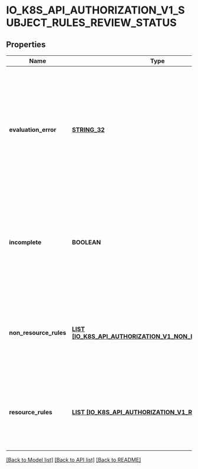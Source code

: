 # IO_K8S_API_AUTHORIZATION_V1_SUBJECT_RULES_REVIEW_STATUS

## Properties
Name | Type | Description | Notes
------------ | ------------- | ------------- | -------------
**evaluation_error** | [**STRING_32**](STRING_32.md) | EvaluationError can appear in combination with Rules. It indicates an error occurred during rule evaluation, such as an authorizer that doesn&#39;t support rule evaluation, and that ResourceRules and/or NonResourceRules may be incomplete. | [optional] [default to null]
**incomplete** | **BOOLEAN** | Incomplete is true when the rules returned by this call are incomplete. This is most commonly encountered when an authorizer, such as an external authorizer, doesn&#39;t support rules evaluation. | [default to null]
**non_resource_rules** | [**LIST [IO_K8S_API_AUTHORIZATION_V1_NON_RESOURCE_RULE]**](io.k8s.api.authorization.v1.NonResourceRule.md) | NonResourceRules is the list of actions the subject is allowed to perform on non-resources. The list ordering isn&#39;t significant, may contain duplicates, and possibly be incomplete. | [default to null]
**resource_rules** | [**LIST [IO_K8S_API_AUTHORIZATION_V1_RESOURCE_RULE]**](io.k8s.api.authorization.v1.ResourceRule.md) | ResourceRules is the list of actions the subject is allowed to perform on resources. The list ordering isn&#39;t significant, may contain duplicates, and possibly be incomplete. | [default to null]

[[Back to Model list]](../README.md#documentation-for-models) [[Back to API list]](../README.md#documentation-for-api-endpoints) [[Back to README]](../README.md)


